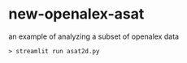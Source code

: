 # new-openalex-asat
an example of analyzing a subset of openalex data

```
> streamlit run asat2d.py
```
